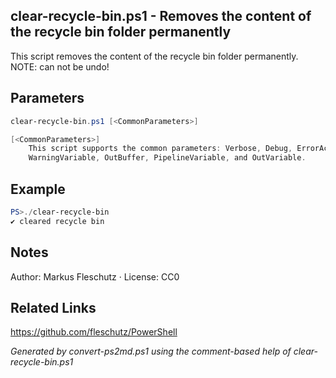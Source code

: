 ## clear-recycle-bin.ps1 - Removes the content of the recycle bin folder permanently

This script removes the content of the recycle bin folder permanently.
NOTE: can not be undo!

## Parameters
```powershell
clear-recycle-bin.ps1 [<CommonParameters>]

[<CommonParameters>]
    This script supports the common parameters: Verbose, Debug, ErrorAction, ErrorVariable, WarningAction, 
    WarningVariable, OutBuffer, PipelineVariable, and OutVariable.
```

## Example
```powershell
PS>./clear-recycle-bin
✔️ cleared recycle bin
```

## Notes
Author: Markus Fleschutz · License: CC0

## Related Links
https://github.com/fleschutz/PowerShell

*Generated by convert-ps2md.ps1 using the comment-based help of clear-recycle-bin.ps1*
